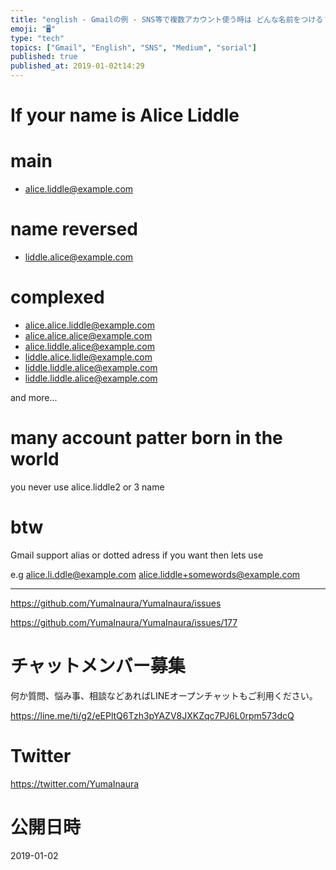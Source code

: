 ```yaml
---
title: "english - Gmailの例 - SNS等で複数アカウント使う時は どんな名前をつける？パズルでパターン組み合わせのススメ "
emoji: "🖥"
type: "tech"
topics: ["Gmail", "English", "SNS", "Medium", "sorial"]
published: true
published_at: 2019-01-02t14:29
---
```



# If your name is Alice Liddle

# main

- alice.liddle@example.com

# name reversed

- liddle.alice@example.com

# complexed

- alice.alice.liddle@example.com
- alice.alice.alice@example.com
- alice.liddle.alice@example.com
- liddle.alice.lidle@example.com
- liddle.liddle.alice@example.com
- liddle.liddle.alice@example.com

and more...

# many account patter born in the world

you never use alice.liddle2 or 3 name

# btw

Gmail support alias or dotted adress
if you want then lets use

e.g alice.li.ddle@example.com alice.liddle+somewords@example.com


---

https://github.com/YumaInaura/YumaInaura/issues

https://github.com/YumaInaura/YumaInaura/issues/177








<!-- Update From Qiita API -->

# チャットメンバー募集


何か質問、悩み事、相談などあればLINEオープンチャットもご利用ください。

https://line.me/ti/g2/eEPltQ6Tzh3pYAZV8JXKZqc7PJ6L0rpm573dcQ





# Twitter


https://twitter.com/YumaInaura


<!-- Update From Qiita API -->



# 公開日時

2019-01-02
